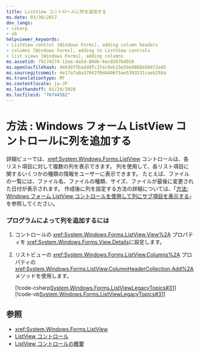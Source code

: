 ```yaml
---
title: ListView コントロールに列を追加する
ms.date: 03/30/2017
dev_langs:
- csharp
- vb
helpviewer_keywords:
- ListView control [Windows Forms], adding column headers
- columns [Windows Forms], adding to ListView controls
- list views [Windows Forms], adding columns
ms.assetid: 79174274-12ee-4a5d-80db-6ec02976d010
ms.openlocfilehash: dd438ffbadddfc37ec9eb15e59a908bb58472a45
ms.sourcegitcommit: de17a7a0a37042f0d4406f5ae5393531caeb25ba
ms.translationtype: MT
ms.contentlocale: ja-JP
ms.lasthandoff: 01/24/2020
ms.locfileid: "76744582"
---
```

# <a name="how-to-add-columns-to-the-windows-forms-listview-control"></a>方法 : Windows フォーム ListView コントロールに列を追加する
詳細ビューでは、<xref:System.Windows.Forms.ListView> コントロールは、各リスト項目に対して複数の列を表示できます。 列を使用して、各リスト項目に関するいくつかの種類の情報をユーザーに表示できます。 たとえば、ファイルの一覧には、ファイル名、ファイルの種類、サイズ、ファイルが最後に変更された日付が表示されます。 作成後に列を設定する方法の詳細については、「[方法: Windows フォーム ListView コントロールを使用して列にサブ項目を表示する](how-to-display-subitems-in-columns-with-the-windows-forms-listview-control.md)」を参照してください。  
  
### <a name="to-add-columns-programmatically"></a>プログラムによって列を追加するには  
  
1. コントロールの <xref:System.Windows.Forms.ListView.View%2A> プロパティを <xref:System.Windows.Forms.View.Details>に設定します。  
  
2. リストビューの <xref:System.Windows.Forms.ListView.Columns%2A> プロパティの <xref:System.Windows.Forms.ListView.ColumnHeaderCollection.Add%2A> メソッドを使用します。  
  
     [!code-csharp[System.Windows.Forms.ListViewLegacyTopics#31](~/samples/snippets/csharp/VS_Snippets_Winforms/System.Windows.Forms.ListViewLegacyTopics/CS/Class1.cs#31)]
     [!code-vb[System.Windows.Forms.ListViewLegacyTopics#31](~/samples/snippets/visualbasic/VS_Snippets_Winforms/System.Windows.Forms.ListViewLegacyTopics/VB/Class1.vb#31)]  
  
## <a name="see-also"></a>参照

- <xref:System.Windows.Forms.ListView>
- [ListView コントロール](listview-control-windows-forms.md)
- [ListView コントロールの概要](listview-control-overview-windows-forms.md)
